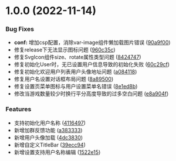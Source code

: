 # 1.0.0 (2022-11-14)


### Bug Fixes

* **conf:** 增加csp配置，消除var-image组件懒加载图片错误 ([90a9f00](https://github.com/[secure]/UbiGamesBackupTool/commit/90a9f00793316a5003fc14a0e73af5b3eacedc67))
* 修复release下无法显示图标问题 ([960c35c](https://github.com/[secure]/UbiGamesBackupTool/commit/960c35caddb3316c30f1ee955fcd752ab60e51cb))
* 修复SvgIcon组件size、rotate属性类型问题 ([8424747](https://github.com/[secure]/UbiGamesBackupTool/commit/842474779dbe566b2a17d3508dab06d2105c90e2))
* 修复初始化User时，无已设置用户信息导致的初始化失败 ([60c29cf](https://github.com/[secure]/UbiGamesBackupTool/commit/60c29cf4c7b17ca65ff88ba7454518e74026226a))
* 修复初始化欢迎用户列表用户头像地址问题 ([a084118](https://github.com/[secure]/UbiGamesBackupTool/commit/a084118146f51521cffd067f9fd755aaca75c1f1))
* 修复用户名设置对话框布局问题 ([8a89500](https://github.com/[secure]/UbiGamesBackupTool/commit/8a89500c054514caff728c9039311c5746a35b95))
* 修复设置页菜单图标与用户设置菜单名错误 ([8e1ed8b](https://github.com/[secure]/UbiGamesBackupTool/commit/8e1ed8bb2cbf45884bfb9102708e28888f07a4e8))
* 修改当游戏数量较少时换行平分高度导致的过多空白问题 ([e8a904f](https://github.com/[secure]/UbiGamesBackupTool/commit/e8a904fe6406b81516d593b54ed656fd68ea6d3f))


### Features

* 支持初始化用户名称 ([4116497](https://github.com/[secure]/UbiGamesBackupTool/commit/4116497095e449b6b706a81575064736864d31b9))
* 新增加群反馈功能 ([a383333](https://github.com/[secure]/UbiGamesBackupTool/commit/a38333366718c7100b43c6c7dca98ddaae8bf687))
* 新增用户头像加载 ([4dc3830](https://github.com/[secure]/UbiGamesBackupTool/commit/4dc3830d111c5d687cdbde6d7f8fd626176542c7))
* 新增自定义TitleBar ([39ecc94](https://github.com/[secure]/UbiGamesBackupTool/commit/39ecc94b21bff9f61c805402a62c791de30c1c39))
* 新增设置支持用户名称编辑 ([1522e15](https://github.com/[secure]/UbiGamesBackupTool/commit/1522e1515b337d4bde45a2aef9839f78e99518e9))

